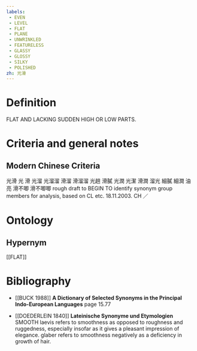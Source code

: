 ```yaml
---
labels: 
 - EVEN
 - LEVEL
 - FLAT
 - PLANE
 - UNWRINKLED
 - FEATURELESS
 - GLASSY
 - GLOSSY
 - SILKY
 - POLISHED
zh: 光滑
---
```


# Definition
FLAT AND LACKING SUDDEN HIGH OR LOW PARTS.
# Criteria and general notes
## Modern Chinese Criteria
光滑
光
滑
光溜
光溜溜
滑溜
滑溜溜
光趟
滑膩
光潤
光潔
滑潤
溜光
細膩
細潤
油亮
滑不唧
滑不唧唧
rough draft to BEGIN TO identify synonym group members for analysis, based on CL etc. 18.11.2003. CH ／
# Ontology

## Hypernym
[[FLAT]]
# Bibliography
- [[BUCK 1988]]
**A Dictionary of Selected Synonyms in the Principal Indo-European Languages** page 15.77

- [[DOEDERLEIN 1840]]
**Lateinische Synonyme und Etymologien** 
SMOOTH
laevis refers to smoothness as opposed to roughness and ruggedness, especially insofar as it gives a pleasant impression of elegance.
glaber refers to smoothness negatively as a deficiency in growth of hair.